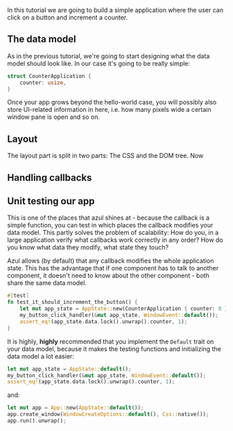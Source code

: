 In this tutorial we are going to build a simple application where the user can
click on a button and increment a counter.

## The data model

As in the previous tutorial, we're going to start designing what the data model
should look like. In our case it's going to be really simple:

```rust
struct CounterApplication {
    counter: usize,
}
```

Once your app grows beyond the hello-world case, you will possibly also store
UI-related information in here, i.e. how many pixels wide a certain window pane
is open and so on.

## Layout

The layout part is split in two parts: The CSS and the DOM tree. Now



## Handling callbacks



## Unit testing our app

This is one of the places that azul shines at - because the callback is a simple
function, you can test in which places the callback modifies your data model. This
partly solves the problem of scalability: How do you, in a large application verify
what callbacks work correctly in any order? How do you know what data they modify,
what state they touch?

Azul allows (by default) that any callback modifies the whole application state.
This has the advantage that if one component has to talk to another component,
it doesn't need to know about the other component - both share the same data model.

```rust
#[test]
fn test_it_should_increment_the_button() {
    let mut app_state = AppState::new(CounterApplication { counter: 0 });
    my_button_click_handler(&mut app_state, WindowEvent::default());
    assert_eq!(app_state.data.lock().unwrap().counter, 1);
}
```

It is highly, **highly** recommended that you implement the `Default` trait on your
data model, because it makes the testing functions and initializing the data model
a lot easier:

```rust
let mut app_state = AppState::default();
my_button_click_handler(&mut app_state, WindowEvent::default());
assert_eq!(app_state.data.lock().unwrap().counter, 1);
```

and:

```rust
let mut app = App::new(AppState::default());
app.create_window(WindowCreateOptions::default(), Css::native());
app.run().unwrap();
```